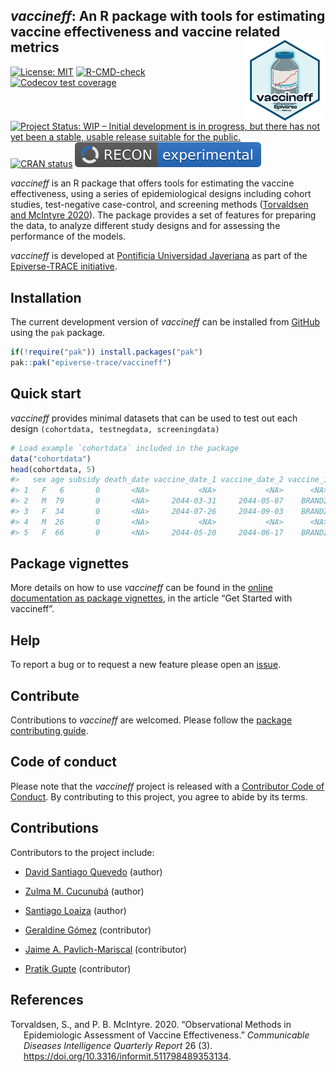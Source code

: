 
## *vaccineff*: An R package with tools for estimating vaccine effectiveness and vaccine related metrics <img src="man/figures/vaccineff.png" align="right" width="130"/>

<!-- badges: start -->

[![License:
MIT](https://img.shields.io/badge/License-MIT-yellow.svg)](https://opensource.org/license/mit/)
[![R-CMD-check](https://github.com/epiverse-trace/vaccineff/actions/workflows/R-CMD-check.yaml/badge.svg)](https://github.com/epiverse-trace/vaccineff/actions/workflows/R-CMD-check.yaml)
[![Codecov test
coverage](https://codecov.io/gh/epiverse-trace/vaccineff/branch/main/graph/badge.svg)](https://app.codecov.io/gh/epiverse-trace/vaccineff?branch=main)
[![Project Status: WIP – Initial development is in progress, but there
has not yet been a stable, usable release suitable for the
public.](https://www.repostatus.org/badges/latest/wip.svg)](https://www.repostatus.org/#wip)
[![CRAN
status](https://www.r-pkg.org/badges/version/vaccineff)](https://CRAN.R-project.org/package=vaccineff)
[![lifecycle-experimental](https://raw.githubusercontent.com/reconverse/reconverse.github.io/master/images/badge-experimental.svg)](https://www.reconverse.org/lifecycle.html#concept)

<!-- badges: end -->

*vaccineff* is an R package that offers tools for estimating the vaccine
effectiveness, using a series of epidemiological designs including
cohort studies, test-negative case-control, and screening methods
([Torvaldsen and McIntyre 2020](#ref-torvaldsen2020)). The package
provides a set of features for preparing the data, to analyze different
study designs and for assessing the performance of the models.

*vaccineff* is developed at [Pontificia Universidad
Javeriana](https://www.javeriana.edu.co/inicio) as part of the
[Epiverse-TRACE initiative](https://data.org/initiatives/epiverse/).

## Installation

The current development version of *vaccineff* can be installed from
[GitHub](https://github.com/) using the `pak` package.

``` r
if(!require("pak")) install.packages("pak")
pak::pak("epiverse-trace/vaccineff")
```

## Quick start

*vaccineff* provides minimal datasets that can be used to test out each
design `(cohortdata, testnegdata, screeningdata)`

``` r
# Load example `cohortdata` included in the package
data("cohortdata")
head(cohortdata, 5)
#>   sex age subsidy death_date vaccine_date_1 vaccine_date_2 vaccine_1 vaccine_2
#> 1   F   6       0       <NA>           <NA>           <NA>      <NA>      <NA>
#> 2   M  79       0       <NA>     2044-03-31     2044-05-07    BRAND2    BRAND2
#> 3   F  34       0       <NA>     2044-07-26     2044-09-03    BRAND2    BRAND2
#> 4   M  26       0       <NA>           <NA>           <NA>      <NA>      <NA>
#> 5   F  66       0       <NA>     2044-05-20     2044-06-17    BRAND2    BRAND2
```

## Package vignettes

More details on how to use *vaccineff* can be found in the [online
documentation as package
vignettes](https://epiverse-trace.github.io/vaccineff/), in the article
“Get Started with vaccineff”.

## Help

To report a bug or to request a new feature please open an
[issue](https://github.com/epiverse-trace/vaccineff/issues/new/choose).

## Contribute

Contributions to *vaccineff* are welcomed. Please follow the [package
contributing
guide](https://github.com/epiverse-trace/vaccineff/blob/main/.github/CONTRIBUTING.md).

## Code of conduct

Please note that the *vaccineff* project is released with a [Contributor
Code of
Conduct](https://github.com/epiverse-trace/.github/blob/main/CODE_OF_CONDUCT.md).
By contributing to this project, you agree to abide by its terms.

## Contributions

Contributors to the project include:

- [David Santiago Quevedo](https://github.com/davidsantiagoquevedo)
  (author)

- [Zulma M. Cucunubá](https://github.com/zmcucunuba) (author)

- [Santiago Loaiza](https://github.com/santilo9513) (author)

- [Geraldine Gómez](https://github.com/GeraldineGomez) (contributor)

- [Jaime A. Pavlich-Mariscal](https://github.com/jpavlich) (contributor)

- [Pratik Gupte](https://github.com/pratikunterwegs) (contributor)

## References

<div id="refs" class="references csl-bib-body hanging-indent">

<div id="ref-torvaldsen2020" class="csl-entry">

Torvaldsen, S., and P. B. McIntyre. 2020. “Observational Methods in
Epidemiologic Assessment of Vaccine Effectiveness.” *Communicable
Diseases Intelligence Quarterly Report* 26 (3).
<https://doi.org/10.3316/informit.511798489353134>.

</div>

</div>

